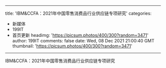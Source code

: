 
---
title: 'IBM&CCFA：2021年中国零售消费品行业供应链专项研究'
categories: 
 - 新媒体
 - 199IT
 - 首页更新
headimg: 'https://picsum.photos/400/300?random=3471'
author: 199IT
comments: false
date: Wed, 08 Dec 2021 21:00:40 GMT
thumbnail: 'https://picsum.photos/400/300?random=3471'
---

<div>   
IBM&CCFA：2021年中国零售消费品行业供应链专项研究  
</div>
            